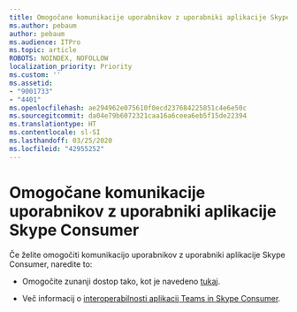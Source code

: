 ```yaml
---
title: Omogočane komunikacije uporabnikov z uporabniki aplikacije Skype Consumer
ms.author: pebaum
author: pebaum
ms.audience: ITPro
ms.topic: article
ROBOTS: NOINDEX, NOFOLLOW
localization_priority: Priority
ms.custom: ''
ms.assetid:
- "9001733"
- "4401"
ms.openlocfilehash: ae294962e075610f0ecd237684225851c4e6e50c
ms.sourcegitcommit: da04e79b6072321caa16a6ceea6eb5f15de22394
ms.translationtype: HT
ms.contentlocale: sl-SI
ms.lasthandoff: 03/25/2020
ms.locfileid: "42955252"
---
```

# <a name="allow-your-users-to-communicate-with-skype-consumer-users"></a>Omogočane komunikacije uporabnikov z uporabniki aplikacije Skype Consumer

Če želite omogočiti komunikacijo uporabnikov z uporabniki aplikacije Skype Consumer, naredite to:

- Omogočite zunanji dostop tako, kot je navedeno [tukaj](https://docs.microsoft.com/microsoftteams/manage-external-access#allow-or-block-domains).

- Več informacij o [interoperabilnosti aplikacij Teams in Skype Consumer](https://docs.microsoft.com/microsoftteams/teams-skype-interop).
